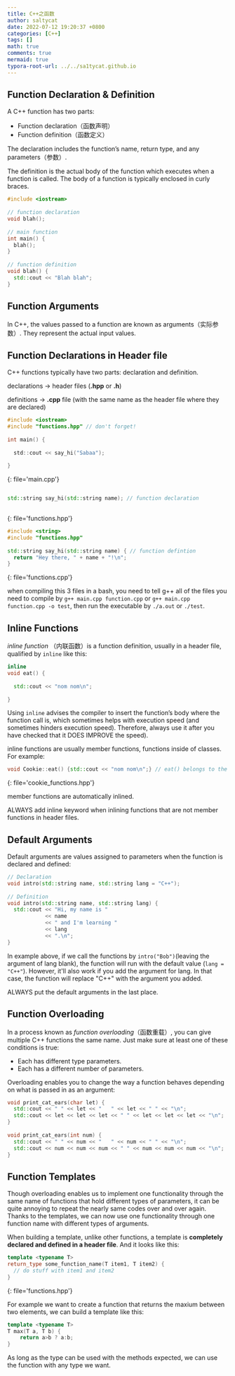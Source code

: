 ```yaml
---
title: C++之函数
author: saltycat
date: 2022-07-12 19:20:37 +0800
categories: [C++]
tags: []
math: true
comments: true
mermaid: true
typora-root-url: ../../sa1tycat.github.io
---
```


## Function Declaration & Definition

A C++ function has two parts:

- Function declaration（函数声明）
- Function definition（函数定义）

The declaration includes the function’s name, return type, and any parameters（参数）.

The definition is the actual body of the function which executes when a function is called. The body of a function is typically enclosed in curly braces.

```c++
#include <iostream>
 
// function declaration
void blah(); 
 
// main function
int main() {
  blah();
}
 
// function definition
void blah() {
  std::cout << "Blah blah";
}
```



## Function Arguments

In C++, the values passed to a function are known as arguments（实际参数）. They represent the actual input values.

## Function Declarations in Header file

C++ functions typically have two parts: declaration and definition.

declarations -> header files (**.hpp** or **.h**) 

definitions -> **.cpp** file (with the same name as the header file where they are declared)

```c
#include <iostream>
#include "functions.hpp" // don't forget!
 
int main() {
 
  std::cout << say_hi("Sabaa");
 
}
```

{: file='main.cpp'}



```c++

std::string say_hi(std::string name); // function declaration
 
```

{: file='functions.hpp'}



```C++
#include <string>
#include "functions.hpp" 
 
std::string say_hi(std::string name) { // function defintion
  return "Hey there, " + name + "!\n";
}
```

{: file='functions.cpp'}

when compiling this 3 files in a bash, you need to tell g++ all of the files you need to compile by `g++ main.cpp function.cpp` or `g++ main.cpp function.cpp -o test`, then run the executable by `./a.out` or `./test`.

## Inline Functions

 *inline function* （内联函数）is a function definition, usually in a header file, qualified by `inline` like this:

```c++
inline 
void eat() {
 
  std::cout << "nom nom\n";
 
}
```

Using `inline` advises the compiler to insert the function’s body where the function call is, which sometimes helps with execution speed (and sometimes hinders execution speed). Therefore, always use it after you have checked that it DOES IMPROVE the speed).

inline functions are usually member functions, functions inside of classes. For example:

```c++
void Cookie::eat() {std::cout << "nom nom\n";} // eat() belongs to the Cookie class:
```
{: file='cookie_functions.hpp'}

member functions are automatically inlined.

ALWAYS add inline keyword when inlining functions that are not member functions in header files.

## Default Arguments

Default arguments are values assigned to parameters when the function is declared and defined:

```c++
// Declaration
void intro(std::string name, std::string lang = "C++");
 
// Definition
void intro(std::string name, std::string lang) {
  std::cout << "Hi, my name is "
            << name
            << " and I'm learning "
            << lang
            << ".\n";
}
```

In example above, if we call the functions by `intro("Bob")`(leaving the argument of lang blank), the function will run with the default value (`lang = "C++"`). However, it'll also work if you add the argument for lang. In that case, the function will replace "C++" with the argument you added.

ALWAYS put the default arguments in the last place.

## Function Overloading

In a process known as *function overloading*（函数重载）, you can give multiple C++ functions the same name. Just make sure at least one of these conditions is true:

- Each has different type parameters.
- Each has a different number of parameters.

Overloading enables you to change the way a function behaves depending on what is passed in as an argument:

```c++
void print_cat_ears(char let) {
  std::cout << " " << let << "   " << let << " " << "\n";
  std::cout << let << let << let << " " << let << let << let << "\n";
}
 
void print_cat_ears(int num) {
  std::cout << " " << num << "   " << num << " " << "\n";
  std::cout << num << num << num << " " << num << num << num << "\n";
}
```

## Function Templates

Though overloading enables us to implement one functionality through the same name of functions that hold different types of parameters, it can be quite annoying to repeat the nearly same codes over and over again. Thanks to the templates, we can now use one functionality through one function name with different types of arguments.

When building a template, unlike other functions, a template is **completely declared and defined in a header file**. And it looks like this:

```c++
template <typename T>
return_type some_function_name(T item1, T item2) {
  // do stuff with item1 and item2
}
```

{: file='functions.hpp'}

For example we want to create a function that returns the maxium between two elements, we can build a template like this:

```c++
template <typename T>
T max(T a, T b) {
    return a>b ? a:b;
}
```

As long as the type can be used with the methods expected, we can use the function with any type we want.

